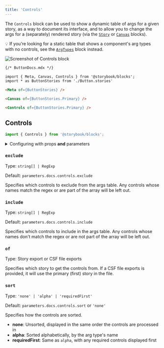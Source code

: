 ```yaml
---
title: 'Controls'
---
```


The `Controls` block can be used to show a dynamic table of args for a given story, as a way to document its interface, and to allow you to change the args for a (separately) rendered story (via the [`Story`](./doc-block-story.md) or [`Canvas`](./doc-block-canvas.md) blocks).

<div class="aside">

💡 If you’re looking for a static table that shows a component's arg types with no controls, see the [`ArgTypes`](./doc-block-argtypes.md) block instead.

</div>

![Screenshot of Controls block](TK)

<!-- prettier-ignore-start -->
```md
{/* ButtonDocs.mdx */}

import { Meta, Canvas, Controls } from '@storybook/blocks';
import * as ButtonStories from './Button.stories'

<Meta of={ButtonStories} />

<Canvas of={ButtonStories.Primary} />

<Controls of={ButtonStories.Primary} />
```
<!-- prettier-ignore-end -->

## Controls

```js
import { Controls } from '@storybook/blocks';
```

<details>
<summary>Configuring with props <strong>and</strong> parameters</summary>

ℹ️ Like most blocks, the `ArgTypes` block is configured with props in MDX. Many of those props derive their default value from a corresponding [parameter](../writing-stories/parameters.md) in the block's namespace, `parameters.docs.argTypes`.

The following `include` configurations are equivalent:

```js
// Button.stories.js

export default {
  component: Button,
  parameters: {
    docs: {
      argTypes: { include: 'color' },
    },
  },
};
```

<!-- prettier-ignore-start -->
```md
{/* ButtonDocs.mdx */}

<ArgTypes of={ButtonStories} include="color" />
```
<!-- prettier-ignore-end -->

The example above applied the parameter at the [component](../writing-stories/parameters.md#component-parameters) (or meta) level, but it could also be applied at the [project](../writing-stories/parameters.md#global-parameters) or [story](../writing-stories/parameters.md#story-parameters) level.

</details>

### `exclude`

Type: `string[] | RegExp`

Default: `parameters.docs.controls.exclude`

Specifies which controls to exclude from the args table. Any controls whose names match the regex or are part of the array will be left out.

### `include`

Type: `string[] | RegExp`

Default: `parameters.docs.controls.include`

Specifies which controls to include in the args table. Any controls whose names don't match the regex or are not part of the array will be left out.

### `of`

Type: Story export or CSF file exports

Specifies which story to get the controls from. If a CSF file exports is provided, it will use the primary (first) story in the file.

### `sort`

Type: `'none' | 'alpha' | 'requiredFirst'`

Default: `parameters.docs.controls.sort` or `'none'`

Specifies how the controls are sorted.

- **none**: Unsorted, displayed in the same order the controls are processed in
- **alpha**: Sorted alphabetically, by the arg type's name
- **requiredFirst**: Same as `alpha`, with any required controls displayed first
